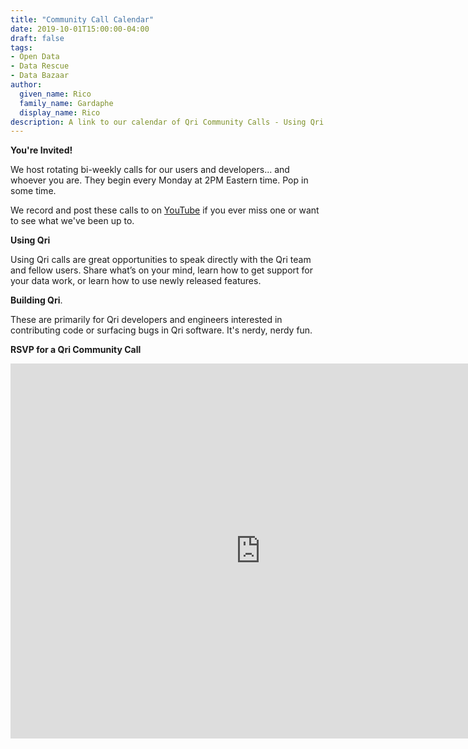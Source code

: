 ```yaml
---
title: "Community Call Calendar"
date: 2019-10-01T15:00:00-04:00
draft: false
tags:
- Open Data
- Data Rescue
- Data Bazaar
author:
  given_name: Rico
  family_name: Gardaphe
  display_name: Rico
description: A link to our calendar of Qri Community Calls - Using Qri and Building Qri calls.
---
```


**You're Invited!**

We host rotating bi-weekly calls for our users and developers... and whoever you are. They begin every Monday at 2PM Eastern time. Pop in some time.

We record and post these calls to on [YouTube](https://www.youtube.com/channel/UC7E3_hURgFO2mVCLDwPSyOQ) if you ever miss one or want to see what we've been up to.

**Using Qri** 

Using Qri calls are great opportunities to speak directly with the Qri team and fellow users. Share what’s on your mind, learn how to get support for your data work, or learn how to use newly released features.

**Building Qri**. 

These are primarily for Qri developers and engineers interested in contributing code or surfacing bugs in Qri software. It's nerdy, nerdy fun.


**RSVP for a Qri Community Call**

<iframe src="https://calendar.google.com/calendar/embed?src=qri.io_v2ti9c8b7a12hraksb2hmcv978%40group.calendar.google.com&ctz=America%2FNew_York" style="border: 0" width="800" height="600" frameborder="0" scrolling="no"></iframe>

